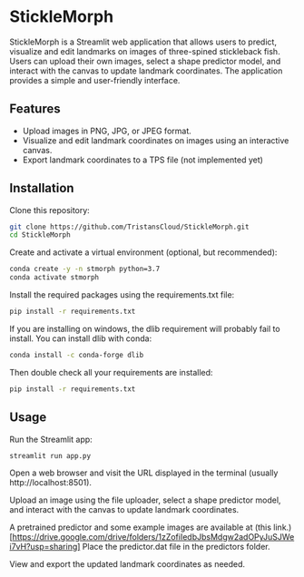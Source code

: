 # StickleMorph

StickleMorph is a Streamlit web application that allows users to predict, visualize and edit landmarks on images of three-spined stickleback fish. Users can upload their own images, select a shape predictor model, and interact with the canvas to update landmark coordinates. The application provides a simple and user-friendly interface.

## Features
- Upload images in PNG, JPG, or JPEG format.
- Visualize and edit landmark coordinates on images using an interactive canvas.
- Export landmark coordinates to a TPS file (not implemented yet)

## Installation

Clone this repository:

```bash
git clone https://github.com/TristansCloud/StickleMorph.git
cd StickleMorph
```
Create and activate a virtual environment (optional, but recommended):
```bash
conda create -y -n stmorph python=3.7
conda activate stmorph
```
Install the required packages using the requirements.txt file:
```bash
pip install -r requirements.txt
```
If you are installing on windows, the dlib requirement will probably fail to install. You can install dlib with conda:
```bash
conda install -c conda-forge dlib
```
Then double check all your requirements are installed:
```bash
pip install -r requirements.txt
```
## Usage

Run the Streamlit app:

```bash
streamlit run app.py
```

Open a web browser and visit the URL displayed in the terminal (usually http://localhost:8501).

Upload an image using the file uploader, select a shape predictor model, and interact with the canvas to update landmark coordinates.

A pretrained predictor and some example images are available at (this link.)[https://drive.google.com/drive/folders/1zZofiIedbJbsMdgw2adOPyJuSJWei7vH?usp=sharing] Place the predictor.dat file in the predictors folder.

View and export the updated landmark coordinates as needed.